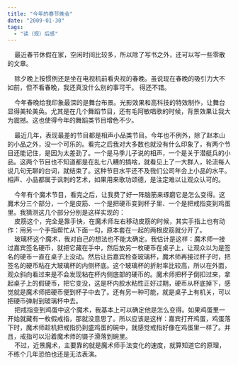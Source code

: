 ```yaml
---
title: "今年的春节晚会"
date: "2009-01-30"
tags: 
  - "读（观）后感"
---
```


    最近春节休假在家，空闲时间比较多，所以除了写书之外，还可以写一些零散的文章。  

    除夕晚上按惯例还是坐在电视机前看央视的春晚。虽说现在春晚的吸引力大不如前，但不看春晚，我还真没什么别的事可干。 得还不错。  

    今年春晚给我印象最深的是舞台布景。光影效果和高科技的特效制作，让舞台显得美轮美奂。尤其是在几个舞蹈节目，还有毛阿敏唱歌的时候，背景效果让我大为震撼。这也使得今年的舞蹈类节目增色不少。  

    最近几年，表现最差的节目都是相声小品类节目。今年也不例外，除了赵本山的小品之外，没一个可乐的。看完之后我对大多数也就没有什么印象了，有两个节目还能记住，是因为太差劲了。一个是马季儿子说的相声，一个是关于潜艇兵的小品。这两个节目也不知道都是在乱七八糟的搞啥，就看见上了一大群人，轮流每人说几句无聊的台词，就结束了。这种节目水平还不及我们公司年会上小品的水平。相声、小品都属于讽刺的艺术，如果用来歌功颂德，是注定难以让观众认可的。

    今年有个魔术节目，看完之后，让我费了好一阵脑筋来琢磨它是怎么变得。这魔术分三个部分，一个是皮筋、一个是把硬币变到杯子里、一个是把戒指变到鸡蛋里。我猜测这几个部分分别是这样实现的：  
    皮筋这个，完全是靠手快，在魔术师左右移动皮筋的时候，其实手指上也有动作：用另一个手指帮忙从下面一勾，原本套在一起的两根皮筋就分开了。  
    玻璃杯这个魔术，我对自己的想法也不能太确定。我估计是这样：魔术师一接过嘉宾签名硬币，就把它藏在手中，然后放另一枚硬币在桌子上，让观众以为是签名的硬币一直在桌子上没动。然后让后嘉宾检查玻璃杯，魔术师再接过杯子时，把签名的硬币粘在大玻璃杯的内侧杯底。这个玻璃杯的折射率比较高，所以在外面，观众斜向看过来是不会发现粘在杯内侧底部的硬币的。魔术师把杯子倒扣过来，拿起桌子上的假硬币，把它变没，这是杯内胶水粘性正好过期，硬币从杯底掉下，感觉就是魔术师把硬币便到杯子中去了。还有另一种可能，就是桌子上有机关，可以把硬币弹射到玻璃杯中去。  
    把戒指变到鸡蛋中这个魔术，我基本上可以确定他是怎么变得。如果鸡蛋里一开始就藏有一枚假戒指，那就没意思了。所以应该是这样：嘉宾打开鸡蛋，鸡蛋落下时，魔术师趁机把戒指扔到盛鸡蛋的碗中，就感觉戒指好像在鸡蛋里一样了。并且，戒指可以沿着魔术师的镊子滑落到碗里。  
    不过，近景魔术，主要靠的就是魔术师手法变化的速度，就算知道它的原理，不练个几年恐怕也还是无法表演。  

